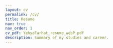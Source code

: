 ```yaml
---
layout: cv
permalink: /cv/
title: Resume
nav: true
nav_order: 1
cv_pdf: YehyaFarhat_resume_webP.pdf
description: Summary of my studies and career.
---
```

